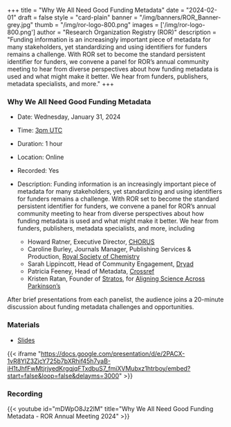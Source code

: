 +++
title = "Why We All Need Good Funding Metadata" 
date = "2024-02-01" 
draft = false 
style = "card-plain" 
banner = "/img/banners/ROR_Banner-grey.jpg" 
thumb = "/img/ror-logo-800.png" 
images = ['/img/ror-logo-800.png']
author = "Research Organization Registry (ROR)" 
description = "Funding information is an increasingly important piece of metadata for many stakeholders, yet standardizing and using identifiers for funders remains a challenge. With ROR set to become the standard persistent identifier for funders, we convene a panel for ROR’s annual community meeting to hear from diverse perspectives about how funding metadata is used and what might make it better. We hear from funders, publishers, metadata specialists, and more."
+++

### Why We All Need Good Funding Metadata
- Date: Wednesday, January 31, 2024
- Time: [3pm UTC](https://dateful.com/convert/coordinated-universal-time-utc?t=3pm&d=2024-01-31)
- Duration: 1 hour
- Location: Online
- Recorded: Yes
- Description: Funding information is an increasingly important piece of metadata for many stakeholders, yet standardizing and using identifiers for funders remains a challenge. With ROR set to become the standard persistent identifier for funders, we convene a panel for ROR’s annual community meeting to hear from diverse perspectives about how funding metadata is used and what might make it better. We hear from funders, publishers, metadata specialists, and more, including

	- Howard Ratner, Executive Director, [CHORUS](https://chorusaccess.org)
	- Caroline Burley, Journals Manager, Publishing Services & Production, [Royal Society of Chemistry](https://rsc.org)
	- Sarah Lippincott, Head of Community Engagement, [Dryad](https://datadryad.org/)
	- Patricia Feeney, Head of Metadata, [Crossref](https://www.crossref.org)
	- Kristen Ratan, Founder of [Stratos](https://strategiesos.org/), for [Aligning Science Across Parkinson’s](https://parkinsonsroadmap.org/)

After brief presentations from each panelist, the audience joins a 20-minute discussion about funding metadata challenges and opportunities.

### Materials

- [Slides](https://docs.google.com/presentation/d/1i7yX6mb-PIwc_BMGiHspnrLL0sImflfritbvqJs135c/edit?usp=sharing)

{{< iframe "https://docs.google.com/presentation/d/e/2PACX-1vR8YlZ3ZjcY725b7bXRhif45h7yaB-iH1tJhfFwMtjrjyedKrgqjqFTxdbuS7_fmiXVMubxz1htrboy/embed?start=false&loop=false&delayms=3000" >}}

### Recording 

{{< youtube id="mDWpO8Jz2lM" title="Why We All Need Good Funding Metadata - ROR Annual Meeting 2024" >}}
